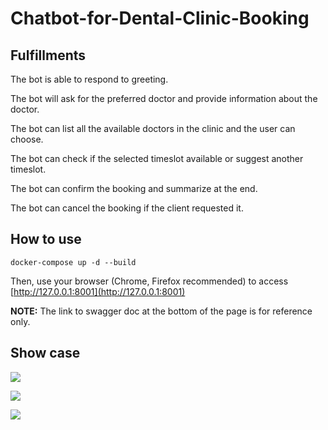 # Chatbot-for-Dental-Clinic-Booking

## FulfillmentsThe bot is able to respond to greeting.
The bot will ask for the preferred doctor and provide information about the doctor.
The bot can list all the available doctors in the clinic and the user can choose.
The bot can check if the selected timeslot available or suggest another timeslot.
The bot can confirm the booking and summarize at the end.
The bot can cancel the booking if the client requested it.

## How to use

`docker-compose up -d --build`

Then, use your browser (Chrome, Firefox recommended) to access [http://127.0.0.1:8001](http://127.0.0.1:8001)**NOTE:** The link to swagger doc at the bottom of the page is for reference only.

## Show case

![](https://tva1.sinaimg.cn/large/0081Kckwgy1gl2qsv08hdj31kg0u0b29.jpg)

![](https://tva1.sinaimg.cn/large/0081Kckwgy1gl2qsxn52mj31j30u0b29.jpg)

![](https://tva1.sinaimg.cn/large/0081Kckwgy1gl2qsw3fqoj31kl0u0u0x.jpg)